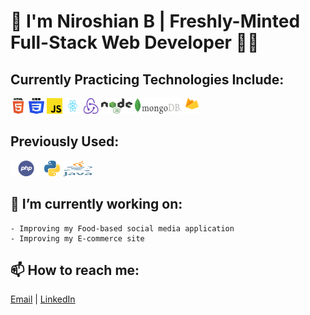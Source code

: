 # 👋 I'm Niroshian B | Freshly-Minted Full-Stack Web Developer 👨‍💻

## Currently Practicing Technologies Include:
<div>
<img src="./images/html-logo.png" height="25px" width="25px">
<img src="./images/css-logo.png" height="25px" width="25px">
<img src="./images/javascript.png" height="25px" width="25px">
<img src="./images/React-icon.svg" height="25px" width="25px">
<img src="./images/redux.png" height="25px" width="25px">
<img src="./images/node-js.png" height="25px" width="50px">
<img src="./images/mongodb-logo.png" height="25px" width="75px">
<img src="./images/firebase-logo.png" height="25px" width="25px">
</div>


## Previously Used:


<div>
<img src="./images/php.png" height="25px" width="50px">
<img src="./images/python-logo.png" height="25px" width="25px">
<img src="./images/java.svg" height="25px" width="50px">
</div>


## 🔭 I’m currently working on:
    - Improving my Food-based social media application
    - Improving my E-commerce site

## 📫 How to reach me:

<a href = "mailto: niroshian.b@gmail.com">Email</a> | [LinkedIn](http://www.linkedin.com/in/niro-b)
    
    
<!--
**niroshian-b/niroshian-b** is a ✨ _special_ ✨ repository because its `README.md` (this file) appears on your GitHub profile.

Here are some ideas to get you started:

-   🌱 I’m currently learning ...
-   👯 I’m looking to collaborate on ...
-   🤔 I’m looking for help with ...
-   💬 Ask me about ...
-
-   😄 Pronouns: ...
    -->
